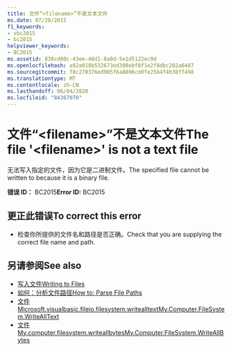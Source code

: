 ```yaml
---
title: 文件“<filename>”不是文本文件
ms.date: 07/20/2015
f1_keywords:
- vbc2015
- bc2015
helpviewer_keywords:
- BC2015
ms.assetid: 838cd00c-43ee-48d1-8a0d-5e1d5122ec9d
ms.openlocfilehash: a92a018b532673ed398ebf8f1e2f8dbc202a6407
ms.sourcegitcommit: f8c270376ed905f6a8896ce0fe25b4f4b38ff498
ms.translationtype: MT
ms.contentlocale: zh-CN
ms.lasthandoff: 06/04/2020
ms.locfileid: "84367070"
---
```

# <a name="the-file-filename-is-not-a-text-file"></a><span data-ttu-id="b0f23-102">文件“\<filename>”不是文本文件</span><span class="sxs-lookup"><span data-stu-id="b0f23-102">The file '\<filename>' is not a text file</span></span>
<span data-ttu-id="b0f23-103">无法写入指定的文件，因为它是二进制文件。</span><span class="sxs-lookup"><span data-stu-id="b0f23-103">The specified file cannot be written to because it is a binary file.</span></span>  
  
 <span data-ttu-id="b0f23-104">**错误 ID：** BC2015</span><span class="sxs-lookup"><span data-stu-id="b0f23-104">**Error ID:** BC2015</span></span>  
  
## <a name="to-correct-this-error"></a><span data-ttu-id="b0f23-105">更正此错误</span><span class="sxs-lookup"><span data-stu-id="b0f23-105">To correct this error</span></span>  
  
- <span data-ttu-id="b0f23-106">检查你所提供的文件名和路径是否正确。</span><span class="sxs-lookup"><span data-stu-id="b0f23-106">Check that you are supplying the correct file name and path.</span></span>  
  
## <a name="see-also"></a><span data-ttu-id="b0f23-107">另请参阅</span><span class="sxs-lookup"><span data-stu-id="b0f23-107">See also</span></span>

- [<span data-ttu-id="b0f23-108">写入文件</span><span class="sxs-lookup"><span data-stu-id="b0f23-108">Writing to Files</span></span>](../developing-apps/programming/drives-directories-files/writing-to-files.md)
- [<span data-ttu-id="b0f23-109">如何：分析文件路径</span><span class="sxs-lookup"><span data-stu-id="b0f23-109">How to: Parse File Paths</span></span>](../developing-apps/programming/drives-directories-files/how-to-parse-file-paths.md)
- [<span data-ttu-id="b0f23-110">文件 Microsoft.visualbasic.fileio.filesystem.writealltext</span><span class="sxs-lookup"><span data-stu-id="b0f23-110">My.Computer.FileSystem.WriteAllText</span></span>](xref:Microsoft.VisualBasic.FileIO.FileSystem.WriteAllText%2A)
- [<span data-ttu-id="b0f23-111">文件 My.computer.filesystem.writeallbytes</span><span class="sxs-lookup"><span data-stu-id="b0f23-111">My.Computer.FileSystem.WriteAllBytes</span></span>](xref:Microsoft.VisualBasic.MyServices.FileSystemProxy.WriteAllBytes%2A)
